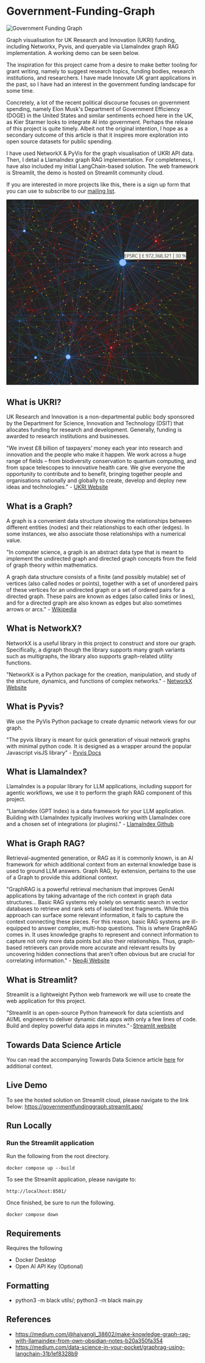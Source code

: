 # Government-Funding-Graph
![Government Funding Graph](https://github.com/lewisExternal/Government-Funding-Graph/blob/main/img/graph.gif)

Graph visualisation for UK Research and Innovation (UKRI) funding, including Networkx, Pyvis, and queryable via LlamaIndex graph RAG implementation. A working demo can be seen below. 

The inspiration for this project came from a desire to make better tooling for grant writing, namely to suggest research topics, funding bodies, research institutions, and researchers. I have made Innovate UK grant applications in the past, so I have had an interest in the government funding landscape for some time. 

Concretely, a lot of the recent political discourse focuses on government spending, namely Elon Musk's Department of Government Efficiency (DOGE) in the United States and similar sentiments echoed here in the UK, as Kier Starmer looks to integrate AI into government.
Perhaps the release of this project is quite timely. Albeit not the original intention, I hope as a secondary outcome of this article is that it inspires more exploration into open source datasets for public spending.

I have used NetworkX & PyVis for the graph visualisation of UKRI API data. Then, I detail a LlamaIndex graph RAG implementation. For completeness, I have also included my initial LangChain-based solution. The web framework is Streamlit, the demo is hosted on Streamlit community cloud.

If you are interested in more projects like this, there is a sign up form that you can use to subscribe to our [mailing list](https://docs.google.com/forms/d/e/1FAIpQLScMwyRLHUwc_qTqCPndJCudVQCn0zQl4upcHmqj26ZG5akl4g/viewform).


![Government Funding Graph](https://github.com/lewisExternal/Government-Funding-Graph/blob/main/img/graph_1.png)

## What is UKRI?
UK Research and Innovation is a non-departmental public body sponsored by the Department for Science, Innovation and Technology (DSIT) that allocates funding for research and development. Generally, funding is awarded to research institutions and businesses.

"We invest £8 billion of taxpayers’ money each year into research and innovation and the people who make it happen. We work across a huge range of fields – from biodiversity conservation to quantum computing, and from space telescopes to innovative health care. We give everyone the opportunity to contribute and to benefit, bringing together people and organisations nationally and globally to create, develop and deploy new ideas and technologies." - [UKRI Website](https://www.ukri.org/)

## What is a Graph? 
A graph is a convenient data structure showing the relationships between different entities (nodes) and their relationships to each other (edges). In some instances, we also associate those relationships with a numerical value.

"In computer science, a graph is an abstract data type that is meant to implement the undirected graph and directed graph concepts from the field of graph theory within mathematics.

A graph data structure consists of a finite (and possibly mutable) set of vertices (also called nodes or points), together with a set of unordered pairs of these vertices for an undirected graph or a set of ordered pairs for a directed graph. These pairs are known as edges (also called links or lines), and for a directed graph are also known as edges but also sometimes arrows or arcs." - [Wikipedia](https://en.wikipedia.org/wiki/Graph_(abstract_data_type))


## What is NetworkX?
NetworkX is a useful library in this project to construct and store our graph. Specifically, a digraph though the library supports many graph variants such as multigraphs, the library also supports graph-related utility functions.

"NetworkX is a Python package for the creation, manipulation, and study of the structure, dynamics, and functions of complex networks." - [NetworkX Website](https://networkx.org/)

## What is Pyvis?
We use the PyVis Python package to create dynamic network views for our graph.

"The pyvis library is meant for quick generation of visual network graphs with minimal python code. It is designed as a wrapper around the popular Javascript visJS library" - [Pyvis Docs](https://pyvis.readthedocs.io/en/latest/tutorial.html)

## What is LlamaIndex?
LlamaIndex is a popular library for LLM applications, including support for agentic workflows, we use it to perform the graph RAG component of this project.

"LlamaIndex (GPT Index) is a data framework for your LLM application. Building with LlamaIndex typically involves working with LlamaIndex core and a chosen set of integrations (or plugins)." - [LlamaIndex Github](https://github.com/run-llama/llama_index)


## What is Graph RAG?
Retrieval-augmented generation, or RAG as it is commonly known, is an AI framework for which additional context from an external knowledge base is used to ground LLM answers. Graph RAG, by extension, pertains to the use of a Graph to provide this additional context.

"GraphRAG is a powerful retrieval mechanism that improves GenAI applications by taking advantage of the rich context in graph data structures... Basic RAG systems rely solely on semantic search in vector databases to retrieve and rank sets of isolated text fragments. While this approach can surface some relevant information, it fails to capture the context connecting these pieces. For this reason, basic RAG systems are ill-equipped to answer complex, multi-hop questions. This is where GraphRAG comes in. It uses knowledge graphs to represent and connect information to capture not only more data points but also their relationships. Thus, graph-based retrievers can provide more accurate and relevant results by uncovering hidden connections that aren’t often obvious but are crucial for correlating information." - [Neo4j Website](https://neo4j.com/blog/genai/what-is-graphrag/)

## What is Streamlit? 
Streamlit is a lightweight Python web framework we will use to create the web application for this project.

"Streamlit is an open-source Python framework for data scientists and AI/ML engineers to deliver dynamic data apps with only a few lines of code. Build and deploy powerful data apps in minutes." - [Streamlit website](https://docs.streamlit.io/)

## Towards Data Science Article  
You can read the accompanying Towards Data Science article [here](https://towardsdatascience.com/government-funding-graph-rag/) for additional context.  

## Live Demo  
To see the hosted solution on Streamlit cloud, please navigate to the link below:
https://governmentfundinggraph.streamlit.app/

## Run Locally  

### Run the Streamlit application  
Run the following from the root directory.  
```
docker compose up --build 
```
To see the Streamlit application, please navigate to:  
```
http://localhost:8501/
```
Once finished, be sure to run the following.
```
docker compose down
```

## Requirements  
Requires the following 
* Docker Desktop 
* Open AI API Key (Optional)

## Formatting
* python3 -m black utils/; python3 -m black main.py

## References 
* https://medium.com/@haiyangli_38602/make-knowledge-graph-rag-with-llamaindex-from-own-obsidian-notes-b20a350fa354
* https://medium.com/data-science-in-your-pocket/graphrag-using-langchain-31b1ef8328b9